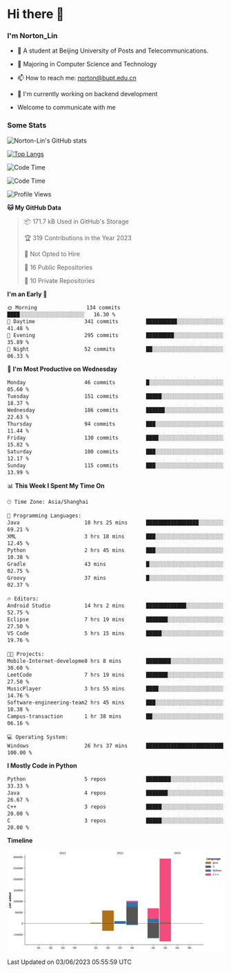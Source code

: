 
# Hi there 👋

### I'm Norton_Lin
- 🏫 A student at Beijing University of Posts and Telecommunications.
- 🌱 Majoring in Computer Science and Technology
- 📫 How to reach me: norton@bupt.edu.cn
- 🌱 I'm currently working on backend development

- Welcome to communicate with me

### Some Stats
![Norton-Lin's GitHub stats](https://github-readme-stats.vercel.app/api?username=Norton-Lin&count_private=true&show_icons=true&theme=radical)

[![Top Langs](https://github-readme-stats.vercel.app/api/top-langs/?username=Norton-Lin&langs_count=8&layout=compact)](https://github.com/Norton-Lin/github-readme-stats)

![Code Time](https://github-readme-stats.vercel.app/api/wakatime?username=Norton_Lin)
<!--START_SECTION:waka-->
![Code Time](http://img.shields.io/badge/Code%20Time-275%20hrs%2058%20mins-blue)

![Profile Views](http://img.shields.io/badge/Profile%20Views-34-blue)

**🐱 My GitHub Data** 

> 📦 171.7 kB Used in GitHub's Storage 
 > 
> 🏆 319 Contributions in the Year 2023
 > 
> 🚫 Not Opted to Hire
 > 
> 📜 16 Public Repositories 
 > 
> 🔑 10 Private Repositories 
 > 
**I'm an Early 🐤** 

```text
🌞 Morning                134 commits         ████░░░░░░░░░░░░░░░░░░░░░   16.30 % 
🌆 Daytime                341 commits         ██████████░░░░░░░░░░░░░░░   41.48 % 
🌃 Evening                295 commits         █████████░░░░░░░░░░░░░░░░   35.89 % 
🌙 Night                  52 commits          ██░░░░░░░░░░░░░░░░░░░░░░░   06.33 % 
```
📅 **I'm Most Productive on Wednesday** 

```text
Monday                   46 commits          █░░░░░░░░░░░░░░░░░░░░░░░░   05.60 % 
Tuesday                  151 commits         █████░░░░░░░░░░░░░░░░░░░░   18.37 % 
Wednesday                186 commits         ██████░░░░░░░░░░░░░░░░░░░   22.63 % 
Thursday                 94 commits          ███░░░░░░░░░░░░░░░░░░░░░░   11.44 % 
Friday                   130 commits         ████░░░░░░░░░░░░░░░░░░░░░   15.82 % 
Saturday                 100 commits         ███░░░░░░░░░░░░░░░░░░░░░░   12.17 % 
Sunday                   115 commits         ███░░░░░░░░░░░░░░░░░░░░░░   13.99 % 
```


📊 **This Week I Spent My Time On** 

```text
🕑︎ Time Zone: Asia/Shanghai

💬 Programming Languages: 
Java                     18 hrs 25 mins      █████████████████░░░░░░░░   69.21 % 
XML                      3 hrs 18 mins       ███░░░░░░░░░░░░░░░░░░░░░░   12.45 % 
Python                   2 hrs 45 mins       ███░░░░░░░░░░░░░░░░░░░░░░   10.38 % 
Gradle                   43 mins             █░░░░░░░░░░░░░░░░░░░░░░░░   02.75 % 
Groovy                   37 mins             █░░░░░░░░░░░░░░░░░░░░░░░░   02.37 % 

🔥 Editors: 
Android Studio           14 hrs 2 mins       █████████████░░░░░░░░░░░░   52.75 % 
Eclipse                  7 hrs 19 mins       ███████░░░░░░░░░░░░░░░░░░   27.50 % 
VS Code                  5 hrs 15 mins       █████░░░░░░░░░░░░░░░░░░░░   19.76 % 

🐱‍💻 Projects: 
Mobile-Internet-developme8 hrs 8 mins        ████████░░░░░░░░░░░░░░░░░   30.60 % 
LeetCode                 7 hrs 19 mins       ███████░░░░░░░░░░░░░░░░░░   27.50 % 
MusicPlayer              3 hrs 55 mins       ████░░░░░░░░░░░░░░░░░░░░░   14.76 % 
Software-engineering-team2 hrs 45 mins       ███░░░░░░░░░░░░░░░░░░░░░░   10.38 % 
Campus-transaction       1 hr 38 mins        ██░░░░░░░░░░░░░░░░░░░░░░░   06.16 % 

💻 Operating System: 
Windows                  26 hrs 37 mins      █████████████████████████   100.00 % 
```

**I Mostly Code in Python** 

```text
Python                   5 repos             ████████░░░░░░░░░░░░░░░░░   33.33 % 
Java                     4 repos             ███████░░░░░░░░░░░░░░░░░░   26.67 % 
C++                      3 repos             █████░░░░░░░░░░░░░░░░░░░░   20.00 % 
C                        3 repos             █████░░░░░░░░░░░░░░░░░░░░   20.00 % 
```



**Timeline**

![Lines of Code chart](https://raw.githubusercontent.com/Norton-Lin/Norton-Lin/main/assets/bar_graph.png)


 Last Updated on 03/06/2023 05:55:59 UTC
<!--END_SECTION:waka-->
